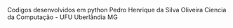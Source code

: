 Codigos desenvolvidos em python
Pedro Henrique da Silva Oliveira
Ciencia da Computação - UFU
Uberlândia MG
